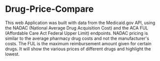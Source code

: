 # Drug-Price-Compare

This web Application was built with data from the Medicaid.gov API, using the NADAC (National Average Drug Acquisition Cost) and the ACA FUL (Affordable Care Act Federal Upper Limit) endpoints.  NADAC pricing is similar to the average pharmacy drug costs and not the manufacturer's costs.  The FUL is the maximum reimbursement amount given for certain drugs.  It will show the various prices of different drugs and highlight the lowest.  